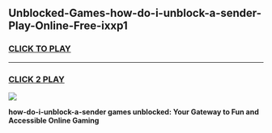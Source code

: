 
## Unblocked-Games-how-do-i-unblock-a-sender-Play-Online-Free-ixxp1
<h3>
<a href="https://premium76.site?title=how-do-i-unblock-a-sender&ref=26A">CLICK TO PLAY</a></h3>
<hr>

<h3>
<a href="https://premium76.site?title=how-do-i-unblock-a-sender&ref=26A">CLICK 2 PLAY</a>
  
</h3>

<a href="https://premium76.site?title=how-do-i-unblock-a-sender&ref=26A"><img src="https://clearcache.store/games.png"></a>


**how-do-i-unblock-a-sender games unblocked: Your Gateway to Fun and Accessible Online Gaming**
